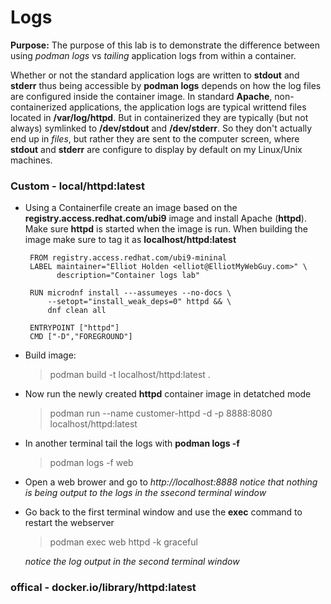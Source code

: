 # Logs

**Purpose:** The purpose of this lab is to demonstrate the difference between using
*podman logs* vs *tailing* application logs from within a container.

Whether or not the standard application logs are written to **stdout** and **stderr**
thus being accessible by __podman logs__ depends on how the log files are configured 
inside the container image. In standard __Apache__, non-containerized
applications, the application logs are typical writtend files located in __/var/log/httpd__.
But in containerized they are typically (but not always) symlinked to __/dev/stdout__
and __/dev/stderr__. So they don't actually end up in *files*, but rather they are sent
to the computer screen, where __stdout__ and __stderr__ are configure to display by
default on my Linux/Unix machines.

### Custom - local/httpd:latest
   * Using a Containerfile create an image based on the __registry.access.redhat.com/ubi9__ image and install Apache (__httpd__). Make sure __httpd__ is started when the image is run. When building the image make sure to tag it as __localhost/httpd:latest__

          FROM registry.access.redhat.com/ubi9-mininal
          LABEL maintainer="Elliot Holden <elliot@ElliotMyWebGuy.com>" \
                description="Container logs lab"

          RUN microdnf install ---assumeyes --no-docs \
              --setopt="install_weak_deps=0" httpd && \
              dnf clean all

          ENTRYPOINT ["httpd"]
          CMD ["-D","FOREGROUND"]

   *  Build image:
      > podman build -t localhost/httpd:latest .

   * Now run the newly created **httpd** container image in detatched mode
        >podman run --name customer-httpd -d -p 8888:8080 localhost/httpd:latest
   * In another terminal tail the logs with **podman logs -f**
        >podman logs -f web
   * Open a web brower and go to *http://localhost:8888*
        *notice that nothing is being output to the logs in the ssecond terminal window*
   * Go back to the first terminal window and use the **exec** command to restart the webserver
        >podman exec web httpd -k graceful

        *notice the log output in the second terminal window* 

### offical - docker.io/library/httpd:latest